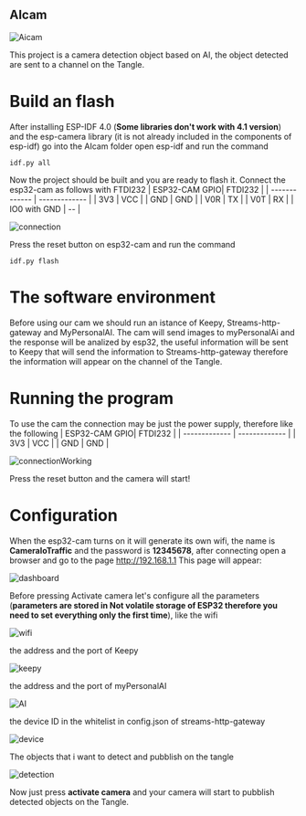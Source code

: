 ## AIcam
![Aicam](https://github.com/elRaulito/Iotraffic-hackaton/blob/main/images/Pictures/camera.jpg?raw=true)

This project is a camera detection object based on AI, the object detected are sent to a channel on the Tangle.

# Build an flash

After installing ESP-IDF 4.0 (**Some libraries don't work with 4.1 version**) and the esp-camera library (it is not already included in the components of esp-idf) go into the AIcam folder open esp-idf and run the command
```
idf.py all
```

Now the project should be built and you are ready to flash it.
Connect the esp32-cam as follows with FTDI232
| ESP32-CAM GPIO| FTDI232 |
| ------------- | ------------- |
| 3V3           | VCC           |
| GND           | GND           |
| V0R           | TX           |
| V0T           | RX           |
| IO0 with GND   |  --          |

![connection](https://github.com/elRaulito/Iotraffic-hackaton/blob/main/images/AI/programming.jpg?raw=true)

Press the reset button on esp32-cam and run the command 

```
idf.py flash

```
# The software environment

Before using our cam we should run an istance of Keepy, Streams-http-gateway and MyPersonalAI.
The cam will send images to myPersonalAi and the response will be analized by esp32, the useful information will be sent to Keepy that will send the information to Streams-http-gateway therefore the information will appear on the channel of the Tangle.

# Running the program

To use the cam the connection may be just the power supply, therefore like the following
| ESP32-CAM GPIO| FTDI232 |
| ------------- | ------------- |
| 3V3           | VCC           |
| GND           | GND           |

![connectionWorking](https://github.com/elRaulito/Iotraffic-hackaton/blob/main/images/AI/working.jpg?raw=true)

Press the reset button and the camera will start!

# Configuration

When the esp32-cam turns on it will generate its own wifi, the name is **CameraIoTraffic** and the password is **12345678**, after connecting
open a browser and go to the page http://192.168.1.1 
This page will appear:

![dashboard](https://github.com/elRaulito/Iotraffic-hackaton/blob/main/AIcam/AI-dash/dash.PNG?raw=true)

Before pressing Activate camera let's configure all the parameters (**parameters are stored in Not volatile storage of ESP32 therefore you need to set everything only the first time**), 
like the wifi

![wifi](https://github.com/elRaulito/Iotraffic-hackaton/blob/main/AIcam/AI-dash/wifi.PNG?raw=true)

the address and the port of Keepy

![keepy](https://github.com/elRaulito/Iotraffic-hackaton/blob/main/AIcam/AI-dash/keepy.PNG?raw=true)

the address and the port of myPersonalAI

![AI](https://github.com/elRaulito/Iotraffic-hackaton/blob/main/AIcam/AI-dash/AIport.PNG?raw=true)

the device ID in the whitelist in config.json of streams-http-gateway

![device](https://github.com/elRaulito/Iotraffic-hackaton/blob/main/AIcam/AI-dash/device.PNG?raw=true)

The objects that i want to detect and pubblish on the tangle

![detection](https://github.com/elRaulito/Iotraffic-hackaton/blob/main/AIcam/AI-dash/detection.PNG?raw=true)

Now just press **activate camera** and your camera will start to pubblish detected objects on the Tangle.

